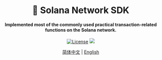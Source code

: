 <h1 align="center">
    🤵 Solana Network SDK
</h1>
<h4 align="center">
Implemented most of the commonly used practical transaction-related functions on the Solana network.
</h4>
<p align="center">
  <a href="https://github.com/0xhappyboy/solana-trader/LICENSE"><img src="https://img.shields.io/badge/License-GPL3.0-d1d1f6.svg?style=flat&labelColor=1C2C2E&color=BEC5C9&logo=googledocs&label=license&logoColor=BEC5C9" alt="License"></a>
    <a href="https://crates.io/crates/solana-network-sdk">
<img src="https://img.shields.io/badge/crates-solana--network--sdk-20B2AA.svg?style=flat&labelColor=0F1F2D&color=FFD700&logo=rust&logoColor=FFD700">
</a>
</p>
<p align="center">
<a href="./README_zh-CN.md">简体中文</a> | <a href="./README.md">English</a>
</p>
